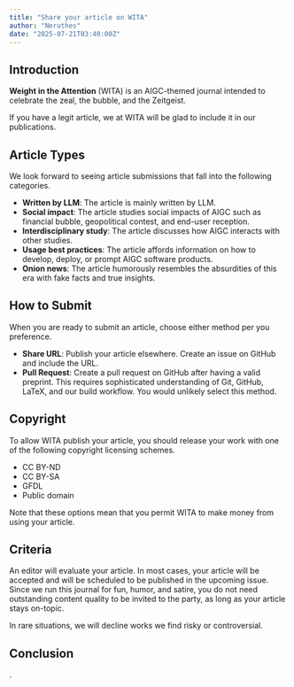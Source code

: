 ```yaml
---
title: "Share your article on WITA"
author: "Neruthes"
date: "2025-07-21T03:40:00Z"
---
```


<h2>Introduction</h2>

<p><strong>Weight in the Attention</strong> (WITA) is an AIGC-themed journal intended to celebrate the zeal, the bubble, and the Zeitgeist.</p>
<p>If you have a legit article, we at WITA will be glad to include it in our publications.</p>



<h2>Article Types</h2>
We look forward to seeing article submissions that fall into the following categories.
<ul>
	<li><strong>Written by LLM</strong>&colon; The article is mainly written by LLM.</li>
	<li><strong>Social impact</strong>&colon; The article studies social impacts of AIGC such as financial bubble, geopolitical contest, and end-user reception.</li>
	<li><strong>Interdisciplinary study</strong>&colon; The article discusses how AIGC interacts with other studies.</li>
	<li><strong>Usage best practices</strong>&colon; The article affords information on how to develop, deploy, or prompt AIGC software products.</li>
	<li><strong>Onion news</strong>&colon; The article humorously resembles the absurdities of this era with fake facts and true insights.</li>
</ul>


<h2>How to Submit</h2>
<p>When you are ready to submit an article, choose either method per you preference.</p>
<ul>
    <li><strong>Share URL</strong>&colon; Publish your article elsewhere. Create an issue on <a>GitHub</a> and include the URL.</li>
    <li><strong>Pull Request</strong>&colon; Create a pull request on <a>GitHub</a> after having a valid preprint. This requires sophisticated understanding of Git, GitHub, LaTeX, and our build workflow. You would unlikely select this method.</li>
</ul>



<h2>Copyright</h2>
<p>To allow WITA publish your article, you should release your work with one of the following copyright licensing schemes.</p>
<ul>
    <li>CC BY-ND</li>
    <li>CC BY-SA</li>
    <li>GFDL</li>
    <li>Public domain</li>
</ul>

<p>Note that these options mean that you permit WITA to make money from using your article.</p>


<h2>Criteria</h2>
<p>An editor will evaluate your article. In most cases, your article will be accepted and will be scheduled to be published in the upcoming issue. Since we run this journal for fun, humor, and satire, you do not need outstanding content quality to be invited to the party, as long as your article stays on-topic.</p>
<p>In rare situations, we will decline works we find risky or controversial.</p>



<h2>Conclusion</h2>
<p>.</p>
